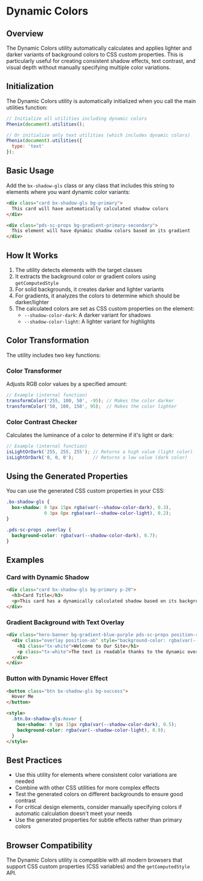 # Dynamic Colors

## Overview

The Dynamic Colors utility automatically calculates and applies lighter and darker variants of background colors to CSS custom properties. This is particularly useful for creating consistent shadow effects, text contrast, and visual depth without manually specifying multiple color variations.

## Initialization

The Dynamic Colors utility is automatically initialized when you call the main utilities function:

```js
// Initialize all utilities including dynamic colors
Phenix(document).utilities();

// Or initialize only text utilities (which includes dynamic colors)
Phenix(document).utilities({
  type: 'text'
});
```

## Basic Usage

Add the `bx-shadow-gls` class or any class that includes this string to elements where you want dynamic color variants:

```html
<div class="card bx-shadow-gls bg-primary">
  This card will have automatically calculated shadow colors
</div>

<div class="pds-sc-props bg-gradient-primary-secondary">
  This element will have dynamic shadow colors based on its gradient
</div>
```

## How It Works

1. The utility detects elements with the target classes
2. It extracts the background color or gradient colors using `getComputedStyle`
3. For solid backgrounds, it creates darker and lighter variants
4. For gradients, it analyzes the colors to determine which should be darker/lighter
5. The calculated colors are set as CSS custom properties on the element:
   - `--shadow-color-dark`: A darker variant for shadows
   - `--shadow-color-light`: A lighter variant for highlights

## Color Transformation

The utility includes two key functions:

### Color Transformer

Adjusts RGB color values by a specified amount:

```js
// Example (internal function)
transformColor('255, 100, 50', -95); // Makes the color darker
transformColor('50, 100, 150', 95);  // Makes the color lighter
```

### Color Contrast Checker

Calculates the luminance of a color to determine if it's light or dark:

```js
// Example (internal function)
isLightOrDark('255, 255, 255'); // Returns a high value (light color)
isLightOrDark('0, 0, 0');       // Returns a low value (dark color)
```

## Using the Generated Properties

You can use the generated CSS custom properties in your CSS:

```css
.bx-shadow-gls {
  box-shadow: 0 5px 15px rgba(var(--shadow-color-dark), 0.3),
              0 3px 8px rgba(var(--shadow-color-light), 0.2);
}

.pds-sc-props .overlay {
  background-color: rgba(var(--shadow-color-dark), 0.7);
}
```

## Examples

### Card with Dynamic Shadow

```html
<div class="card bx-shadow-gls bg-primary p-20">
  <h3>Card Title</h3>
  <p>This card has a dynamically calculated shadow based on its background color.</p>
</div>
```

### Gradient Background with Text Overlay

```html
<div class="hero-banner bg-gradient-blue-purple pds-sc-props position-rv">
  <div class="overlay position-ab" style="background-color: rgba(var(--shadow-color-dark), 0.5);">
    <h1 class="tx-white">Welcome to Our Site</h1>
    <p class="tx-white">The text is readable thanks to the dynamic overlay color.</p>
  </div>
</div>
```

### Button with Dynamic Hover Effect

```html
<button class="btn bx-shadow-gls bg-success">
  Hover Me
</button>

<style>
  .btn.bx-shadow-gls:hover {
    box-shadow: 0 5px 15px rgba(var(--shadow-color-dark), 0.5);
    background-color: rgba(var(--shadow-color-light), 0.9);
  }
</style>
```

## Best Practices

- Use this utility for elements where consistent color variations are needed
- Combine with other CSS utilities for more complex effects
- Test the generated colors on different backgrounds to ensure good contrast
- For critical design elements, consider manually specifying colors if automatic calculation doesn't meet your needs
- Use the generated properties for subtle effects rather than primary colors

## Browser Compatibility

The Dynamic Colors utility is compatible with all modern browsers that support CSS custom properties (CSS variables) and the `getComputedStyle` API.
